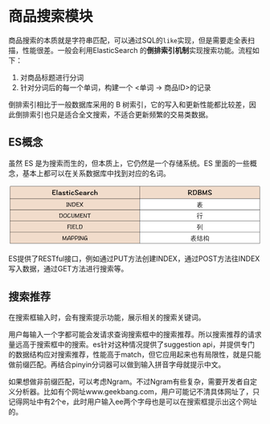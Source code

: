 # 商品搜索模块

商品搜索的本质就是字符串匹配，可以通过SQL的`like`实现，但是需要走全表扫描，性能很差。一般会利用ElasticSearch 的**倒排索引机制**实现搜索功能。流程如下：

1. 对商品标题进行分词
2. 针对分词后的每一个单词，构建一个 <单词 -> 商品ID>的记录

倒排索引相比于一般数据库采用的 B 树索引，它的写入和更新性能都比较差，因此倒排索引也只是适合全文搜索，不适合更新频繁的交易类数据。



## ES概念

虽然 ES 是为搜索而生的，但本质上，它仍然是一个存储系统。ES 里面的一些概念，基本上都可以在关系数据库中找到对应的名词。

![ES与RDBMS概念对比](5-商品搜索模块.assets/1620375249964.png)

ES提供了RESTful接口，例如通过PUT方法创建INDEX，通过POST方法往INDEX写入数据，通过GET方法进行搜索等。



## 搜索推荐

在搜索框输入时，会有搜索提示功能，展示相关的搜索关键词。

用户每输入一个字都可能会发请求查询搜索框中的搜索推荐。所以搜索推荐的请求量远高于搜索框中的搜索。es针对这种情况提供了suggestion api，并提供专门的数据结构应对搜索推荐，性能高于match，但它应用起来也有局限性，就是只能做前缀匹配。再结合pinyin分词器可以做到输入拼音字母就提示中文。

如果想做非前缀匹配，可以考虑Ngram。不过Ngram有些复杂，需要开发者自定义分析器。比如有个网址www.geekbang.com，用户可能记不清具体网址了，只记得网址中有2个e，此时用户输入ee两个字母也是可以在搜索框提示出这个网址的。









